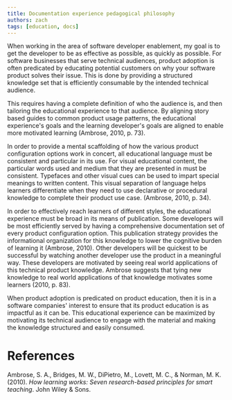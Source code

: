 ```yaml
---
title: Documentation experience pedagogical philosophy
authors: zach
tags: [education, docs]
---
```


When working in the area of software developer enablement, my goal is to get the developer to be as effective as
possible, as quickly as possible. For software businesses that serve technical audiences, product adoption is often
predicated by educating potential customers on why your software product solves their issue. This is done by providing a
structured knowledge set that is efficiently consumable by the intended technical audience.

This requires having a complete definition of who the audience is, and then tailoring the educational experience to that
audience. By aligning story based guides to common product usage patterns, the educational experience's goals and the
learning developer's goals are aligned to enable more motivated learning (Ambrose, 2010, p. 73).

In order to provide a mental scaffolding of how the various product configuration options work in concert, all
educational language must be consistent and particular in its use. For visual educational content, the particular words
used and medium that they are presented in must be consistent. Typefaces and other visual cues can be used to impart
special meanings to written content. This visual separation of language helps learners differentiate when they need to
use declarative or procedural knowledge to complete their product use case. (Ambrose, 2010, p. 34).

In order to effectively reach learners of different styles, the educational experience must be broad in its means of
publication. Some developers will be most efficiently served by having a comprehensive documentation set of every
product configuration option. This publication strategy provides the informational organization for this knowledge to
lower the cognitive burden of learning it (Ambrose, 2010). Other developers will be quickest to be successful by
watching another developer use the product in a meaningful way. These developers are motivated by seeing real world
applications of this technical product knowledge. Ambrose suggests that tying new knowledge to real world applications
of that knowledge motivates some learners (2010, p. 83).

When product adoption is predicated on product education, then it is in a software companies' interest to ensure that
its product education is as impactful as it can be. This educational experience can be maximized by motivating its
technical audience to engage with the material and making the knowledge structured and easily consumed.

# References

Ambrose, S. A., Bridges, M. W., DiPietro, M., Lovett, M. C., & Norman, M. K. (2010). _How learning works: Seven
research-based principles for smart teaching_. John Wiley & Sons.